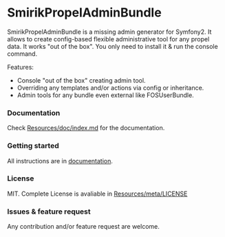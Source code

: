 SmirikPropelAdminBundle
=======================

SmirikPropelAdminBundle is a missing admin generator for Symfony2. It allows to create config-based flexible administrative tool for any propel data. It works "out of the box". You only need to install it & run the console command.

Features:

- Console "out of the box" creating admin tool.
- Overriding any templates and/or actions via config or inheritance.
- Admin tools for any bundle even external like FOSUserBundle.

### Documentation

Check [Resources/doc/index.md](Resources/doc/index.md) for the documentation.

### Getting started

All instructions are in [documentation](https://github.com/smirik/SmirikPropelAdminBundle/tree/master/Resources/doc/index.md).

### License

MIT. Complete License is avaliable in [Resources/meta/LICENSE](Resources/meta/LICENSE)

### Issues & feature request

Any contribution and/or feature request are welcome. 

